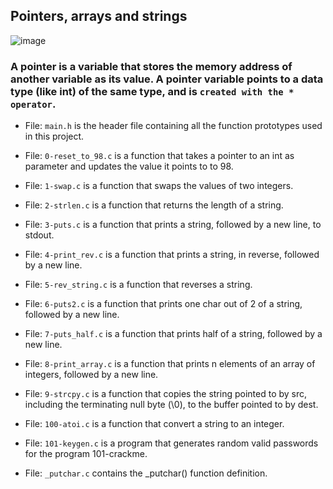 ## Pointers, arrays and strings
![image](https://user-images.githubusercontent.com/105258746/190977571-d5135d31-02a5-4ff3-88de-d9062d6cfe13.png)

### A pointer is a variable that stores the memory address of another variable as its value. A pointer variable points to a data type (like int) of the same type, and is `created with the * operator`.
* File: `main.h` is the header file containing all the function prototypes used in this project.

* File: `0-reset_to_98.c` is a function that takes a pointer to an int as parameter and updates the value it points to to 98.

* File: `1-swap.c` is a function that swaps the values of two integers.

* File: `2-strlen.c` is a function that returns the length of a string.

* File: `3-puts.c` is a function that prints a string, followed by a new line, to stdout.

* File: `4-print_rev.c` is a function that prints a string, in reverse, followed by a new line.

* File: `5-rev_string.c` is a function that reverses a string.

* File: `6-puts2.c` is a function that prints one char out of 2 of a string, followed by a new line.

* File: `7-puts_half.c` is a function that prints half of a string, followed by a new line.

* File: `8-print_array.c` is a function that prints n elements of an array of integers, followed by a new line.

* File: `9-strcpy.c` is a function that copies the string pointed to by src, including the terminating null byte (\0), to the buffer pointed to by dest.

* File: `100-atoi.c` is a function that convert a string to an integer.

* File: `101-keygen.c` is a program that generates random valid passwords for the program 101-crackme.

- File: `_putchar.c` contains the _putchar() function definition.

